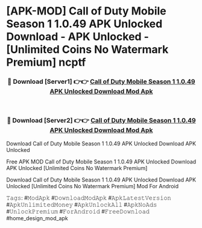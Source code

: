 # [APK-MOD] Call of Duty Mobile Season 1 1.0.49 APK Unlocked Download - APK Unlocked - [Unlimited Coins No Watermark Premium] ncptf



<div align="center">
<h3>🔴 Download [Server1] 👉👉 <a href="https://momento.my/?title=Call_of_Duty_Mobile_Season_1_1.0.49_APK_Unlocked_Download">Call of Duty Mobile Season 1 1.0.49 APK Unlocked Download Mod Apk</a></h3><br>

<h3>🔴 Download [Server2] 👉👉 <a href="https://momento.my/?title=Call_of_Duty_Mobile_Season_1_1.0.49_APK_Unlocked_Download">Call of Duty Mobile Season 1 1.0.49 APK Unlocked Download Mod Apk</a></h3>
</div>



Download Call of Duty Mobile Season 1 1.0.49 APK Unlocked Download APK Unlocked

Free APK MOD Call of Duty Mobile Season 1 1.0.49 APK Unlocked Download APK Unlocked [Unlimited Coins No Watermark Premium]

Download Call of Duty Mobile Season 1 1.0.49 APK Unlocked Download APK Unlocked [Unlimited Coins No Watermark Premium] Mod For Android

𝚃𝚊𝚐𝚜: #𝙼𝚘𝚍𝙰𝚙𝚔 #𝙳𝚘𝚠𝚗𝚕𝚘𝚊𝚍𝙼𝚘𝚍𝙰𝚙𝚔 #𝙰𝚙𝚔𝙻𝚊𝚝𝚎𝚜𝚝𝚅𝚎𝚛𝚜𝚒𝚘𝚗 #𝙰𝚙𝚔𝚄𝚗𝚕𝚒𝚖𝚒𝚝𝚎𝚍𝙼𝚘𝚗𝚎𝚢 #𝙰𝚙𝚔𝚄𝚗𝚕𝚘𝚌𝚔𝙰𝚕𝚕 #𝙰𝚙𝚔𝙽𝚘𝙰𝚍𝚜 #𝚄𝚗𝚕𝚘𝚌𝚔𝙿𝚛𝚎𝚖𝚒𝚞𝚖 #𝙵𝚘𝚛𝙰𝚗𝚍𝚛𝚘𝚒𝚍 #𝙵𝚛𝚎𝚎𝙳𝚘𝚠𝚗𝚕𝚘𝚊𝚍 #home_design_mod_apk
